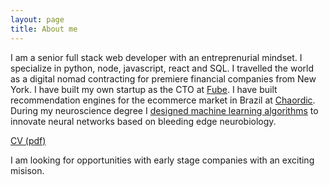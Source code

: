 ```yaml
---
layout: page
title: About me
---
```


I am a senior full stack web developer with an entreprenurial mindset. I specialize in python, node, javascript, react and SQL. I travelled the world as a digital nomad contracting for premiere financial companies from New York. I have built my own startup as the CTO at [Fube](http://fube.io/). I have built recommendation engines for the ecommerce market in Brazil at [Chaordic](https://www.chaordic.com.br/). During my neuroscience degree I [designed machine learning algorithms](https://github.com/mfbx9da4/neuron-astrocyte-networks) to innovate neural networks based on bleeding edge neurobiology.

[CV (pdf)](/assets/cv.pdf)

I am looking for opportunities with early stage companies with an exciting misison.
